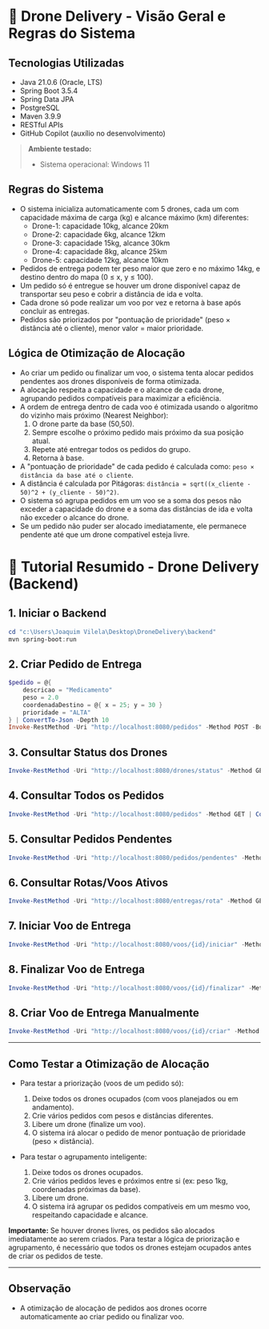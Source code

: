 # 🚁 Drone Delivery - Visão Geral e Regras do Sistema

## Tecnologias Utilizadas
- Java 21.0.6 (Oracle, LTS)
- Spring Boot 3.5.4
- Spring Data JPA
- PostgreSQL
- Maven 3.9.9
- RESTful APIs
- GitHub Copilot (auxílio no desenvolvimento)

> **Ambiente testado:**
> - Sistema operacional: Windows 11 


## Regras do Sistema
- O sistema inicializa automaticamente com 5 drones, cada um com capacidade máxima de carga (kg) e alcance máximo (km) diferentes:
    - Drone-1: capacidade 10kg, alcance 20km
    - Drone-2: capacidade 6kg, alcance 12km
    - Drone-3: capacidade 15kg, alcance 30km
    - Drone-4: capacidade 8kg, alcance 25km
    - Drone-5: capacidade 12kg, alcance 10km
- Pedidos de entrega podem ter peso maior que zero e no máximo 14kg, e destino dentro do mapa (0 ≤ x, y ≤ 100).
- Um pedido só é entregue se houver um drone disponível capaz de transportar seu peso e cobrir a distância de ida e volta.
- Cada drone só pode realizar um voo por vez e retorna à base após concluir as entregas.
- Pedidos são priorizados por "pontuação de prioridade" (peso × distância até o cliente), menor valor = maior prioridade.


## Lógica de Otimização de Alocação
- Ao criar um pedido ou finalizar um voo, o sistema tenta alocar pedidos pendentes aos drones disponíveis de forma otimizada.
- A alocação respeita a capacidade e o alcance de cada drone, agrupando pedidos compatíveis para maximizar a eficiência.
- A ordem de entrega dentro de cada voo é otimizada usando o algoritmo do vizinho mais próximo (Nearest Neighbor):
    1. O drone parte da base (50,50).
    2. Sempre escolhe o próximo pedido mais próximo da sua posição atual.
    3. Repete até entregar todos os pedidos do grupo.
    4. Retorna à base.
- A "pontuação de prioridade" de cada pedido é calculada como: `peso × distância da base até o cliente`.
- A distância é calculada por Pitágoras: `distância = sqrt((x_cliente - 50)^2 + (y_cliente - 50)^2)`.
- O sistema só agrupa pedidos em um voo se a soma dos pesos não exceder a capacidade do drone e a soma das distâncias de ida e volta não exceder o alcance do drone.
- Se um pedido não puder ser alocado imediatamente, ele permanece pendente até que um drone compatível esteja livre.

# 🚁 Tutorial Resumido - Drone Delivery (Backend)

## 1. Iniciar o Backend
```powershell
cd "c:\Users\Joaquim Vilela\Desktop\DroneDelivery\backend"
mvn spring-boot:run
```

## 2. Criar Pedido de Entrega
```powershell
$pedido = @{
    descricao = "Medicamento"
    peso = 2.0
    coordenadaDestino = @{ x = 25; y = 30 }
    prioridade = "ALTA"
} | ConvertTo-Json -Depth 10
Invoke-RestMethod -Uri "http://localhost:8080/pedidos" -Method POST -Body $pedido -ContentType "application/json"
```

## 3. Consultar Status dos Drones
```powershell
Invoke-RestMethod -Uri "http://localhost:8080/drones/status" -Method GET | ConvertTo-Json -Depth 10
```

## 4. Consultar Todos os Pedidos
```powershell
Invoke-RestMethod -Uri "http://localhost:8080/pedidos" -Method GET | ConvertTo-Json -Depth 10
```

## 5. Consultar Pedidos Pendentes
```powershell
Invoke-RestMethod -Uri "http://localhost:8080/pedidos/pendentes" -Method GET | ConvertTo-Json -Depth 10
```

## 6. Consultar Rotas/Voos Ativos
```powershell
Invoke-RestMethod -Uri "http://localhost:8080/entregas/rota" -Method GET | ConvertTo-Json -Depth 10
```

## 7. Iniciar Voo de Entrega
```powershell
Invoke-RestMethod -Uri "http://localhost:8080/voos/{id}/iniciar" -Method PUT
```

## 8. Finalizar Voo de Entrega
```powershell
Invoke-RestMethod -Uri "http://localhost:8080/voos/{id}/finalizar" -Method PUT
```
## 8. Criar Voo de Entrega Manualmente
```powershell
Invoke-RestMethod -Uri "http://localhost:8080/voos/{id}/criar" -Method PUT
```
---


## Como Testar a Otimização de Alocação

- Para testar a priorização (voos de um pedido só):
    1. Deixe todos os drones ocupados (com voos planejados ou em andamento).
    2. Crie vários pedidos com pesos e distâncias diferentes.
    3. Libere um drone (finalize um voo).
    4. O sistema irá alocar o pedido de menor pontuação de prioridade (peso × distância).

- Para testar o agrupamento inteligente:
    1. Deixe todos os drones ocupados.
    2. Crie vários pedidos leves e próximos entre si (ex: peso 1kg, coordenadas próximas da base).
    3. Libere um drone.
    4. O sistema irá agrupar os pedidos compatíveis em um mesmo voo, respeitando capacidade e alcance.

**Importante:** Se houver drones livres, os pedidos são alocados imediatamente ao serem criados. Para testar a lógica de priorização e agrupamento, é necessário que todos os drones estejam ocupados antes de criar os pedidos de teste.

---

## Observação
- A otimização de alocação de pedidos aos drones ocorre automaticamente ao criar pedido ou finalizar voo.
